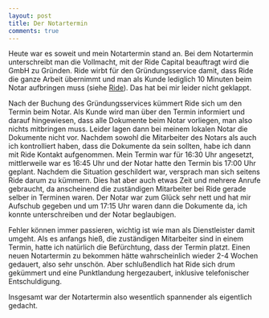 ```yaml
---
layout: post
title: Der Notartermin
comments: true
---
```


Heute war es soweit und mein Notartermin stand an. Bei dem Notartermin unterschreibt man die Vollmacht, mit der Ride Capital beauftragt wird die GmbH zu Gründen.
Ride wirbt für den Gründungsservice damit, dass Ride die ganze Arbeit übernimmt und man als Kunde lediglich 10 Minuten beim Notar aufbringen muss 
(siehe <a href="https://app.ride.capital/trader-gmbh/start">Ride</a>). Das hat bei mir leider nicht geklappt. 

Nach der Buchung des Gründungsservices kümmert Ride sich um den Termin beim Notar. Als Kunde wird man über den Termin informiert und darauf hingewiesen, dass alle Dokumente
beim Notar vorliegen, man also nichts mitbringen muss.
Leider lagen dann bei meinem lokalen Notar die Dokumente nicht vor. Nachdem sowohl die Mitarbeiter des Notars als auch ich kontrolliert haben, dass die Dokumente da sein sollten,
 habe ich dann mit Ride Kontakt aufgenommen. Mein Termin war für 16:30 Uhr angesetzt, mittlerweile war es 16:45 Uhr und der Notar hatte den Termin bis 17:00 Uhr geplant.
Nachdem die Situation geschildert war, versprach man sich seitens Ride darum zu kümmern.
Dies hat aber auch etwas Zeit und mehrere Anrufe gebraucht, da anscheinend die zuständigen Mitarbeiter bei Ride gerade selber in Terminen waren. Der Notar war zum Glück sehr nett und hat mir
 Aufschub gegeben und um 17:15 Uhr waren dann die Dokumente da, ich konnte unterschreiben und der Notar beglaubigen.
 
 Fehler können immer passieren, wichtig ist wie man als Dienstleister damit umgeht. Als es anfangs hieß, die zuständigen Mitarbeiter sind in einem Termin, hatte ich natürlich die Befürchtung, dass der Termin platzt.
 Einen neuen Notartermin zu bekommen hätte wahrscheinlich wieder 2-4 Wochen gedauert, also sehr unschön. Aber schlußendlich hat Ride sich drum gekümmert und eine Punktlandung hergezaubert, inklusive
  telefonischer Entschuldigung. 
  
Insgesamt war der Notartermin also wesentlich spannender als eigentlich gedacht.
